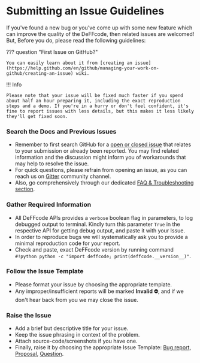 <!--
===============================================
DeFFcode library source-code is deployed under the Apache 2.0 License:

Copyright (c) 2021 Abhishek Thakur(@abhiTronix) <abhi.una12@gmail.com>

Licensed under the Apache License, Version 2.0 (the "License");
you may not use this file except in compliance with the License.
You may obtain a copy of the License at

   http://www.apache.org/licenses/LICENSE-2.0

Unless required by applicable law or agreed to in writing, software
distributed under the License is distributed on an "AS IS" BASIS,
WITHOUT WARRANTIES OR CONDITIONS OF ANY KIND, either express or implied.
See the License for the specific language governing permissions and
limitations under the License.
===============================================
-->

# Submitting an Issue Guidelines

If you've found a new bug or you've come up with some new feature which can improve the quality of the DeFFcode, then related issues are welcomed! But, Before you do, please read the following guidelines:

??? question "First Issue on GitHub?" 
    
    You can easily learn about it from [creating an issue](https://help.github.com/en/github/managing-your-work-on-github/creating-an-issue) wiki.

!!! Info 

    Please note that your issue will be fixed much faster if you spend about half an hour preparing it, including the exact reproduction steps and a demo. If you're in a hurry or don't feel confident, it's fine to report issues with less details, but this makes it less likely they'll get fixed soon.

### Search the Docs and Previous Issues

  * Remember to first search GitHub for a [open or closed issue](https://github.com/abhiTronix/deffcode/issues?q=is%3Aissue) that relates to your submission or already been reported. You may find related information and the discussion might inform you of workarounds that may help to resolve the issue. 
  * For quick questions, please refrain from opening an issue, as you can reach us on [Gitter](https://gitter.im/deffcode-python/community) community channel.
  * Also, go comprehensively through our dedicated [FAQ & Troubleshooting section](../../help/get_help/#frequently-asked-questions).

### Gather Required Information

* All DeFFcode APIs provides a `verbose` boolean flag in parameters, to log debugged output to terminal. Kindly turn this parameter `True` in the respective API for getting debug output, and paste it with your Issue. 
* In order to reproduce bugs we will systematically ask you to provide a minimal reproduction code for your report. 
* Check and paste, exact DeFFcode version by running command `#!python python -c "import deffcode; print(deffcode.__version__)"`.

### Follow the Issue Template

* Please format your issue by choosing the appropriate template. 
* Any improper/insufficient reports will be marked **Invalid ⛔**, and if we don't hear back from you we may close the issue.

### Raise the Issue

* Add a brief but descriptive title for your issue.
* Keep the issue phrasing in context of the problem.
* Attach source-code/screenshots if you have one.
* Finally, raise it by choosing the appropriate Issue Template: [Bug report](https://github.com/abhiTronix/deffcode/issues/new?labels=issue%3A+bug&template=bug_report.md), [Proposal](https://github.com/abhiTronix/deffcode/issues/new?labels=issue%3A+proposal&template=proposal.md), [Question](https://github.com/abhiTronix/deffcode/issues/new?labels=issue%3A+question&template=question.md).

&nbsp; 